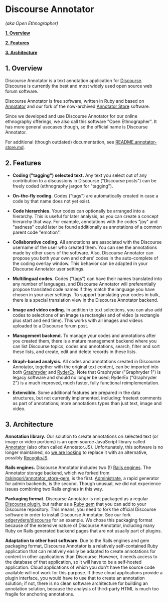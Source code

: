 # Discourse Annotator

*(aka Open Ethnographer)*

**[1. Overview](#1-overview)**

**[2. Features](#2-features)**

**[3. Architecture](#3-architecture)**


## 1. Overview

Discourse Annotator is a text annotation application for [Discourse](https://www.discourse.org). Discourse is currently the best and most widely used open source web forum software.

Discourse Annotator is free software, written in Ruby and based on [Annotator](https://annotatorjs.org/) and our fork of the now-archived [Annotator Store](https://github.com/itskingori/annotator_store-gem) software.

Since we developed and use Discourse Annotator for our online ethnography offerings, we also call this software "Open Ethnographer". It has more general usecases though, so the official name is Discourse Annotator.

For additional (though outdated) documentation, see [README.annotator-store.md](https://github.com/edgeryders/discourse-annotator/blob/master/README.annotator-store.md).


## 2. Features

* **Coding ("tagging") selected text.** Any text you select out of any contribution to a discussions in Discourse ("Discourse posts") can be freely coded (ethnography jargon for "tagging").

* **On-the-fly coding.** Codes ("tags") are automatically created in case a code by that name does not yet exist.

* **Code hierarchies.** Your codes can optionally be arranged into a hierarchy. This is useful for later analysis, as you can create a concept hierarchy that way. For example, annotations with the codes "joy" and "sadness" could later be found additionally as annotations of a common parent code "emotion".

* **Collaborative coding.** All annotations are associated with the Discourse username of the user who created them. You can see the annotations made by other users of the software. Also, Discourse Annotator can propose you both your own and others' codes in the auto-complete of the coding overlay window. This behavior can be adapted in your Discourse Annotator user settings.

* **Multilingual codes.** Codes ("tags") can have their names translated into any number of languages, and Discourse Annotator will preferentially propose translated code names if they match the language you have chosen in your user settings. To support translating your codes in bulk, there is a special translation view in the Discourse Annotator backend.

* **Image and video coding.** In addition to text selections, you can also add codes to selections of an image (a rectangle) and of video (a rectangle plus start and end time). This works with all images and videos uploaded to a Discourse forum post.

* **Management backend.** To manage your codes and annotations after you created them, there is a mature management backend where you can list Discourse topics, codes and annotations, search, filter and sort these lists, and create, edit and delete records in these lists.

* **Graph-based analysis.** All codes and annotations created in Discourse Annotator, together with the original text content, can be imported into both [Graphryder](https://github.com/edgeryders/graphryder-dashboard) and [RyderEx](https://github.com/edgeryders/ryderex). Note that Graphryder ("Graphryder 1") is legacy software and should no longer be used; RyderEx ("Graphryder 2") is a much improved, much faster, fully functional reimplementation.

* **Extensible.** Some additional features are prepared in the data structures, but not currently implemented, including: freetext comments as part of annotations; more annotations types than just text, image and video.


## 3. Architecture

**Annotation library.** Our solution to create annotations on selected text (or image or video portions) is an open source JavaScript library called [Annotator](https://annotatorjs.org/) (also often called Annotator.JS). Unfortunately, this software is no longer maintained, so [we are looking](https://github.com/edgeryders/discourse-annotator/issues/223) to replace it with an alternative, possibly [RecogitoJS](https://github.com/recogito/recogito-js).

**Rails engines.** Discourse Annotator includes two (!) [Rails engines](https://guides.rubyonrails.org/engines.html). The Annotator storage backend, which we forked from [itskingori/annotator_store-gem](https://github.com/itskingori/annotator_store-gem), is the first. [Administrate](https://github.com/thoughtbot/administrate), a rapid generator for admin backends, is the second. Though unusual, we did not experience issues combining two Rails engines in this way.

**Packaging format.** Discourse Annotator is not packaged as a regular [Discourse plugin](http://www.discourse.org/plugins), but rather as a [Ruby gem](https://en.wikipedia.org/wiki/RubyGems) that you can add to your Discourse repository. This means, you need to fork the official Discourse software in order to install Discourse Annotator. See our fork [edgeryders/discourse](https://github.com/edgeryders/discourse) for an example. We chose this packaging format because of the extensive nature of Discourse Annotator, including many Ruby on Rails generated backend pages that are not usually part of plugins.

**Adaptation to other host software.** Due to the Rails engines and gem packaging format, Discourse Annotator is a relatively self-contained Ruby application that can relatively easily be adapted to create annotations for content in other applications than Discourse. However, it needs access to the database of that application, so it will have to be a self-hosted application. Cloud applications of which you don't have the source code available will not work for this purpose. If these cloud applications provide a plugin interface, you would have to use that to create an annotation solution; if not, there is no clean software architecture for building an annotation solution, because the analysis of third-party HTML is much too fragile for anchoring annotations.
